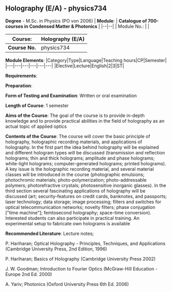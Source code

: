 ## Holography (E/A) - physics734

**Degree** - M.Sc. in Physics (PO von 2006)
| **Module**: | **Catalogue of 700-courses in Condensed Matter & Photonics** |
|--|--|
| Module No.: |  |

| **Course**: | Holography (E/A) |
|------|------|
| **Course No.** | physics734 |

**Module Elements**:
|Category|Type|Language|Teaching hours|CP|Semester|
|---|---|---|---|---|---|
|Elective|Lecture|English|2|3|ST|

**Requirements**:


**Preparation**:


**Form of Testing and Examination**:
Written or oral examination

**Length of Course**:
1 semester

**Aims of the Course**:
The goal of the course is to provide in-depth knowledge and to provide practical abilities in the field of holography as an actual topic of applied optics

**Contents of the Course**:
The course will cover the basic principle of holography, holographic recording materials, and applications of holography. In the first part the idea behind holography will be explained and different hologram types will be discussed (transmission and reflection holograms; thin and thick holograms; amplitude and phase holograms; white-light holograms; computer-generated holograms; printed holograms). A key issue is the holographic recording material, and several material classes will be introduced in the course (photographic emulsions; photochromic materials; photo-polymerization; photo-addressable polymers; photorefractive crystals; photosensitive inorganic glasses). In the third section several fascinating applications of holography will be discussed (art; security-features on credit cards, banknotes, and passports; laser technology; data storage; image processing; filters and switches for optical telecommunication networks; novelty filters; phase conjugation ["time machine"]; femtosecond holography; space-time conversion). Interested students can also participate in practical training. An experimental setup to fabricate own holograms is available

**Recommended Literature**:
Lecture notes;

P. Hariharan; Optical Holography - Principles, Techniques, and Applications (Cambridge University Press, 2nd Edition, 1996)

P. Hariharan; Basics of Holography (Cambridge University Press 2002)

J. W. Goodman; Introduction to Fourier Optics (McGraw-Hill Education - Europe 2nd Ed. 2000)

A. Yariv; Photonics (Oxford University Press 6th Ed. 2006)


